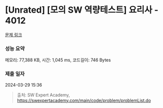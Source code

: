 # [Unrated] [모의 SW 역량테스트] 요리사 - 4012 

[문제 링크](https://swexpertacademy.com/main/code/problem/problemDetail.do?contestProbId=AWIeUtVakTMDFAVH) 

### 성능 요약

메모리: 77,388 KB, 시간: 1,045 ms, 코드길이: 746 Bytes

### 제출 일자

2024-03-29 15:36



> 출처: SW Expert Academy, https://swexpertacademy.com/main/code/problem/problemList.do
